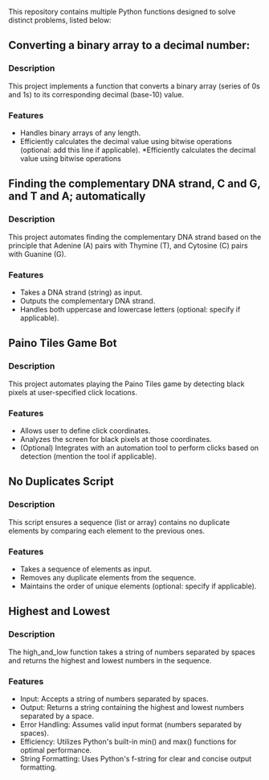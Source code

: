 This repository contains multiple Python functions designed to solve distinct problems, listed below:

## Converting a binary array to a decimal number:
### Description

This project implements a function that converts a binary array (series of 0s and 1s) to its corresponding decimal (base-10) value.

### Features

* Handles binary arrays of any length.
* Efficiently calculates the decimal value using bitwise operations (optional: add this line if applicable).
*Efficiently calculates the decimal value using bitwise operations 
## Finding the complementary DNA strand, C and G, and T and A; automatically 

### Description

This project automates finding the complementary DNA strand based on the principle that Adenine (A) pairs with Thymine (T), and Cytosine (C) pairs with Guanine (G).

### Features

* Takes a DNA strand (string) as input.
* Outputs the complementary DNA strand.
* Handles both uppercase and lowercase letters (optional: specify if applicable).
## Paino Tiles Game Bot

### Description

This project automates playing the Paino Tiles game by detecting black pixels at user-specified click locations.

### Features

* Allows user to define click coordinates.
* Analyzes the screen for black pixels at those coordinates.
* (Optional) Integrates with an automation tool to perform clicks based on detection (mention the tool if applicable).

## No Duplicates Script

### Description

This script ensures a sequence (list or array) contains no duplicate elements by comparing each element to the previous ones.

### Features

* Takes a sequence of elements as input.
* Removes any duplicate elements from the sequence.
* Maintains the order of unique elements (optional: specify if applicable).

## Highest and Lowest 
### Description

The high_and_low function takes a string of numbers separated by spaces and returns the highest and lowest numbers in the sequence.

### Features 

* Input: Accepts a string of numbers separated by spaces.
* Output: Returns a string containing the highest and lowest numbers separated by a space.
* Error Handling: Assumes valid input format (numbers separated by spaces).
* Efficiency: Utilizes Python's built-in min() and max() functions for optimal performance.
* String Formatting: Uses Python's f-string for clear and concise output formatting.

  



